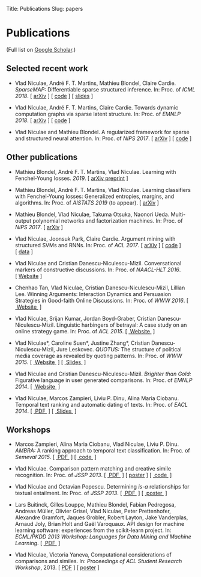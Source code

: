 Title: Publications
Slug: papers

# Publications

(Full list on [Google Scholar](https://scholar.google.com/citations?user=7_3UAgQAAAAJ).)

## Selected recent work 

* Vlad Niculae, André F. T. Martins, Mathieu Blondel, Claire Cardie.
*SparseMAP:* Differentiable sparse structured inference.
In: Proc. of *ICML 2018*.
\[&nbsp;[arXiv](https://arxiv.org/abs/1802.04223)&nbsp;\]
\[&nbsp;[code](https://github.com/vene/sparsemap)&nbsp;\]
\[&nbsp;[slides](/talks/sparsemap-icml18-talk.pdf)&nbsp;\]

* Vlad Niculae, André F. T. Martins, Claire Cardie.
Towards dynamic computation graphs via sparse latent structure.
In: Proc. of *EMNLP 2018*. 
\[&nbsp;[arXiv](https://arxiv.org/abs/1809.00653)&nbsp;\]
\[&nbsp;[code](https://github.com/vene/sparsemap/tree/master/cpp)&nbsp;\]

* Vlad Niculae and Mathieu Blondel.
A regularized framework for sparse and structured neural attention.
In: Proc. of *NIPS 2017*.
\[&nbsp;[arXiv](https://arxiv.org/abs/1705.07704)&nbsp;\]
\[&nbsp;[code](https://github.com/vene/sparse-structured-attention)&nbsp;\]

## Other publications

* Mathieu Blondel, André F. T. Martins, Vlad Niculae.
Learning with Fenchel-Young losses. *2019*.
\[&nbsp;[arXiv preprint](https://arxiv.org/abs/1901.02324)&nbsp;\]

* Mathieu Blondel, André F. T. Martins, Vlad Niculae.
Learning classifiers with Fenchel-Young losses: Generalized entropies, margins,
and algorithms. In: Proc. of *AISTATS 2019* (to appear).
\[&nbsp;[arXiv](https://arxiv.org/abs/1805.09717)&nbsp;\]

* Mathieu Blondel, Vlad Niculae, Takuma Otsuka, Naonori Ueda.
Multi-output polynomial networks and factorization machines. In: Proc. 
of *NIPS 2017*.
\[&nbsp;[arXiv](https://arxiv.org/abs/1705.07603)&nbsp;\]

* Vlad Niculae, Joonsuk Park, Claire Cardie.
Argument mining with structured SVMs and RNNs. In: Proc. of *ACL 2017*.
\[&nbsp;[arXiv](https://arxiv.org/abs/1704.06869)&nbsp;\]
\[&nbsp;[code](https://github.com/vene/marseille)&nbsp;\]
\[&nbsp;[data](http://joonsuk.org/)&nbsp;\]

* Vlad Niculae and Cristian Danescu-Niculescu-Mizil.
Conversational markers of constructive discussions. In: Proc. of *NAACL-HLT 2016*.
\[&nbsp;[Website](/constructive)&nbsp;\]

* Chenhao Tan, Vlad Niculae, Cristian Danescu-Niculescu-Mizil, Lillian Lee.
Winning Arguments: Interaction Dynamics and Persuasion Strategies in Good-faith Online Discussions. In: Proc. of *WWW 2016*.
\[ [&nbsp;Website&nbsp;](https://chenhaot.com/pages/changemyview.html) \]

* Vlad Niculae, Srijan Kumar, Jordan Boyd-Graber, Cristian Danescu-Niculescu-Mizil. Linguistic harbingers of betrayal: A case study
on an online strategy game. In: Proc. of *ACL 2015*.
\[ [&nbsp;Website&nbsp;](/betrayal) \]

* Vlad Niculae\*, Caroline Suen\*, Justine Zhang\*, Cristian Danescu-Niculescu-Mizil, Jure Leskovec. *QUOTUS:* The structure of political media coverage as revealed by quoting patterns. In: Proc. of *WWW 2015*.
\[ [&nbsp;Website&nbsp;](http://snap.stanford.edu/quotus/) \]
\[ [&nbsp;Slides&nbsp;](papers/quotus-talk-vlad-web.pdf) \]

* Vlad Niculae and Cristian Danescu-Niculescu-Mizil.
*Brighter than Gold:* Figurative language in user generated comparisons.
In: Proc. of *EMNLP 2014*. \[ [&nbsp;Website&nbsp;](/figurative-comparisons) \]

* Vlad Niculae, Marcos Zampieri, Liviu P. Dinu, Alina Maria Ciobanu.
Temporal text ranking and automatic dating of texts. In: Proc. of *EACL 2014*.
\[ [&nbsp;PDF&nbsp;](papers/eacl14-temporal.pdf) \]
\[ [&nbsp;Slides&nbsp;](papers/eacl14-temporal-slides.pdf) \]

## Workshops

* Marcos Zampieri, Alina Maria Ciobanu, Vlad Niculae, Liviu P. Dinu.
*AMBRA:* A ranking approach to temporal text classification.
In: Proc. of *Semeval 2015*.
\[ [&nbsp;PDF&nbsp;](http://www.uni-koeln.de/~mzampier/papers/semeval2015.pdf) \]
\[ [&nbsp;code&nbsp;](http://github.com/vene/ambra) \]


* Vlad Niculae. Comparison pattern matching and creative simile recognition. In:
Proc. of *JSSP 2013*.
\[ [&nbsp;PDF&nbsp;](http://aclweb.org/anthology/W/W13/W13-3829.pdf) \] \[ [poster](papers/jssp13-similes-poster.pdf) \]
\[ [&nbsp;code&nbsp;](https://github.com/vene/comparison-pattern) \]

* Vlad Niculae and Octavian Popescu. Determining *is-a* relationships for textual
entailment. In: Proc. of *JSSP 2013*.
\[ [&nbsp;PDF&nbsp;](http://aclweb.org/anthology/W/W13/W13-3830.pdf) \]
\[ [&nbsp;poster&nbsp;](papers/jssp-rte-poster.pdf) \]

* Lars Buitinck, Gilles Louppe, Mathieu Blondel, Fabian Pedregosa, Andreas
Müller, Olivier Grisel, Vlad Niculae, Peter Prettenhofer, Alexandre Gramfort,
Jaques Grobler, Robert Layton, Jake Vanderplas, Arnaud Joly, Brian Holt and
Gaël Varoquaux.
API design for machine learning software: experiences from the scikit-learn
project.  In: *ECML/PKDD 2013 Workshop: Languages for Data Mining and Machine
Learning*.
\[ [&nbsp;PDF&nbsp;](http://orbi.ulg.ac.be/bitstream/2268/154357/1/paper.pdf) \]

* Vlad Niculae, Victoria Yaneva,
Computational considerations of comparisons and similes. In: *Proceedings of ACL
Student Research Workshop*, 2013.
\[ [PDF](papers/aclsrw13.pdf) \] \[ [poster](papers/aclsrw13-poster.pdf) \]

